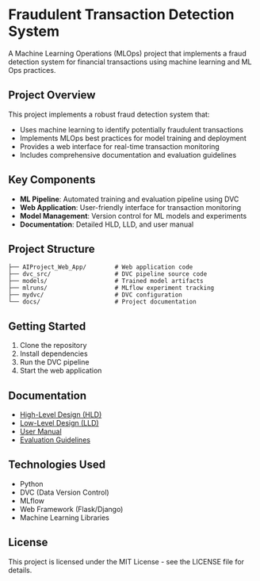 # Fraudulent Transaction Detection System

A Machine Learning Operations (MLOps) project that implements a fraud detection system for financial transactions using machine learning and ML Ops practices.

## Project Overview

This project implements a robust fraud detection system that:
- Uses machine learning to identify potentially fraudulent transactions
- Implements MLOps best practices for model training and deployment
- Provides a web interface for real-time transaction monitoring
- Includes comprehensive documentation and evaluation guidelines

## Key Components

- **ML Pipeline**: Automated training and evaluation pipeline using DVC
- **Web Application**: User-friendly interface for transaction monitoring
- **Model Management**: Version control for ML models and experiments
- **Documentation**: Detailed HLD, LLD, and user manual

## Project Structure

```
├── AIProject_Web_App/        # Web application code
├── dvc_src/                  # DVC pipeline source code
├── models/                   # Trained model artifacts
├── mlruns/                   # MLflow experiment tracking
├── mydvc/                    # DVC configuration
└── docs/                     # Project documentation
```

## Getting Started

1. Clone the repository
2. Install dependencies
3. Run the DVC pipeline
4. Start the web application

## Documentation

- [High-Level Design (HLD)](HLD_Fraudulent_Transaction_Detector.pdf)
- [Low-Level Design (LLD)](LLD_Fraudulent_Transaction_Detector.pdf)
- [User Manual](Fraudulent_Transaction_Detector_User_Manual.pdf)
- [Evaluation Guidelines](AI%20Application%20Evaluation%20Guideline.pdf)

## Technologies Used

- Python
- DVC (Data Version Control)
- MLflow
- Web Framework (Flask/Django)
- Machine Learning Libraries

## License

This project is licensed under the MIT License - see the LICENSE file for details.
